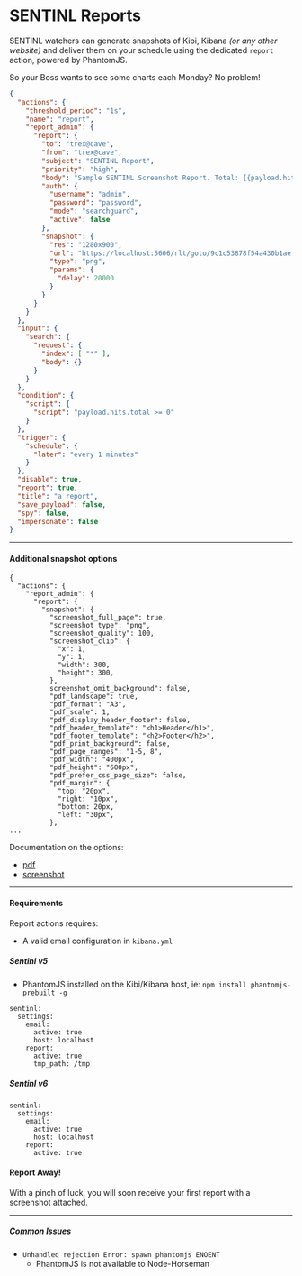 # SENTINL Reports
SENTINL watchers can generate snapshots of Kibi, Kibana _(or any other website)_ and deliver them on your schedule using the dedicated ```report``` action, powered by PhantomJS.

So your Boss wants to see some charts each Monday? No problem!

```json
{
  "actions": {
    "threshold_period": "1s",
    "name": "report",
    "report_admin": {
      "report": {
        "to": "trex@cave",
        "from": "trex@cave",
        "subject": "SENTINL Report",
        "priority": "high",
        "body": "Sample SENTINL Screenshot Report. Total: {{payload.hits.total}}",
        "auth": {
          "username": "admin",
          "password": "password",
          "mode": "searchguard",
          "active": false
        },
        "snapshot": {
          "res": "1280x900",
          "url": "https://localhost:5606/rlt/goto/9c1c53878f54a430b1aef483dcbd091b",
          "type": "png",
          "params": {
            "delay": 20000
          }
        }
      }
    }
  },
  "input": {
    "search": {
      "request": {
        "index": [ "*" ],
        "body": {}
      }
    }
  },
  "condition": {
    "script": {
      "script": "payload.hits.total >= 0"
    }
  },
  "trigger": {
    "schedule": {
      "later": "every 1 minutes"
    }
  },
  "disable": true,
  "report": true,
  "title": "a report",
  "save_payload": false,
  "spy": false,
  "impersonate": false
}
```

---
#### Additional snapshot options
```
{
  "actions": {
    "report_admin": {
      "report": {
        "snapshot": {
          "screenshot_full_page": true,
          "screenshot_type": "png",
          "screenshot_quality": 100,
          "screenshot_clip": {
            "x": 1,
            "y": 1,
            "width": 300,
            "height": 300,
          },
          screenshot_omit_background": false,
          "pdf_landscape": true,
          "pdf_format": "A3",
          "pdf_scale": 1,
          "pdf_display_header_footer": false,
          "pdf_header_template": "<h1>Header</h1>",
          "pdf_footer_template": "<h2>Footer</h2>",
          "pdf_print_background": false,
          "pdf_page_ranges": "1-5, 8",
          "pdf_width": "400px",
          "pdf_height": "600px",
          "pdf_prefer_css_page_size": false,
          "pdf_margin": {
            "top: "20px",
            "right: "10px",
            "bottom: 20px,
            "left: "30px",
          },
...
```
Documentation on the options:
- [pdf](https://github.com/GoogleChrome/puppeteer/blob/master/docs/api.md#pagepdfoptions)
- [screenshot](https://github.com/GoogleChrome/puppeteer/blob/master/docs/api.md#pagescreenshotoptions)

---
#### Requirements
Report actions requires:
* A valid email configuration in ```kibana.yml```

##### Sentinl v5
* PhantomJS installed on the Kibi/Kibana host, ie: ```npm install phantomjs-prebuilt -g```

```
sentinl:
  settings:
    email:
      active: true
      host: localhost
    report:
      active: true
      tmp_path: /tmp
```

##### Sentinl v6
```
sentinl:
  settings:
    email:
      active: true
      host: localhost
    report:
      active: true
```

#### Report Away!
With a pinch of luck, you will soon receive your first report with a screenshot attached.

------

##### Common Issues
* ```Unhandled rejection Error: spawn phantomjs ENOENT```
    * PhantomJS is not available to Node-Horseman
